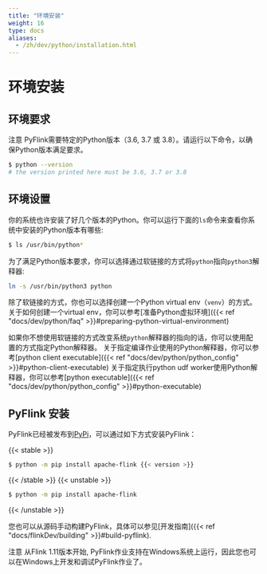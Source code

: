 ```yaml
---
title: "环境安装"
weight: 16
type: docs
aliases:
  - /zh/dev/python/installation.html
---
```

<!--
Licensed to the Apache Software Foundation (ASF) under one
or more contributor license agreements.  See the NOTICE file
distributed with this work for additional information
regarding copyright ownership.  The ASF licenses this file
to you under the Apache License, Version 2.0 (the
"License"); you may not use this file except in compliance
with the License.  You may obtain a copy of the License at

  http://www.apache.org/licenses/LICENSE-2.0

Unless required by applicable law or agreed to in writing,
software distributed under the License is distributed on an
"AS IS" BASIS, WITHOUT WARRANTIES OR CONDITIONS OF ANY
KIND, either express or implied.  See the License for the
specific language governing permissions and limitations
under the License.
-->

# 环境安装



## 环境要求
<span class="label label-info">注意</span> PyFlink需要特定的Python版本（3.6, 3.7 或 3.8）。请运行以下命令，以确保Python版本满足要求。

```bash
$ python --version
# the version printed here must be 3.6, 3.7 or 3.8
```

## 环境设置

你的系统也许安装了好几个版本的Python。你可以运行下面的`ls`命令来查看你系统中安装的Python版本有哪些:

```bash
$ ls /usr/bin/python*
```

为了满足Python版本要求，你可以选择通过软链接的方式将`python`指向`python3`解释器:

```bash
ln -s /usr/bin/python3 python
```

除了软链接的方式，你也可以选择创建一个Python virtual env（`venv`）的方式。关于如何创建一个virtual env，你可以参考[准备Python虚拟环境]({{< ref "docs/dev/python/faq" >}}#preparing-python-virtual-environment)

如果你不想使用软链接的方式改变系统`python`解释器的指向的话，你可以使用配置的方式指定Python解释器。
关于指定编译作业使用的Python解释器，你可以参考[python client executable]({{< ref "docs/dev/python/python_config" >}}#python-client-executable)
关于指定执行python udf worker使用Python解释器，你可以参考[python executable]({{< ref "docs/dev/python/python_config" >}}#python-executable)

## PyFlink 安装

PyFlink已经被发布到[PyPi](https://pypi.org/project/apache-flink/)，可以通过如下方式安装PyFlink：

{{< stable >}}
```bash
$ python -m pip install apache-flink {{< version >}}
```
{{< /stable >}}
{{< unstable >}}
```bash
$ python -m pip install apache-flink
```
{{< /unstable >}}

您也可以从源码手动构建PyFlink，具体可以参见[开发指南]({{< ref "docs/flinkDev/building" >}}#build-pyflink).

<span class="label label-info">注意</span> 从Flink 1.11版本开始, PyFlink作业支持在Windows系统上运行，因此您也可以在Windows上开发和调试PyFlink作业了。
